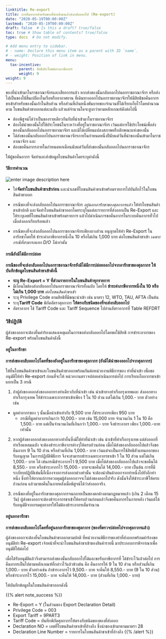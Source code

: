 ```yaml
---
linktitle: Re-export
title: การคืนอากรสำหรับของที่นำเข้ามาแล้วส่งกลับออกไป (Re-export)
date: "2020-05-19T00:00:00Z"
lastmod: "2020-05-19T00:00:00Z"
draft: false  # Is this a draft? true/false
toc: true # Show table of contents? true/false
type: docs  # Do not modify.

# Add menu entry to sidebar.
# - name: Declare this menu item as a parent with ID `name`.
# - weight: Position of link in menu.
menu:
  tax-incentive:
      parent: สิทธิประโยชน์ทางภาษีอากร
      weight: 9
weight: 9
---
```



ของที่นำเข้ามาในราชอาณาจักรและเสียอากรแล้ว หากส่งของนั้นกลับออกไปนอกราชอาณาจักร หรือส่งไปเป็นของใช้สิ้นเปลืองในเรือหรืออากาศยาน ที่เดินทางออกไปนอกราชอาณาจักรให้มีสิทธิขอคืนอากรขาเข้าสำหรับของนั้นเก้าในสิบส่วน หรือส่วนที่เกินหนึ่งพันบาทของจำนวนที่ได้เรียกเก็บไว้โดยคำนวณตาม
ใบขนสินค้าขาออกแต่ละฉบับ แล้วแต่จำนวนใดจะสูงกว่าตามหลักเกณฑ์ดังต่อไปนี้

- ต้องพิสูจน์ได้ว่าเป็นของรายเดียวกันกับที่นำเข้ามาในราชอาณาจักร
- ต้องไม่นำของนั้นไปใช้ประโยชน์ในระหว่างที่อยู่ในราชอาณาจักร เว้นแต่การใช้ประโยชน์เพื่อส่งของนั้นกลับออกไปนอกราชอาณาจักร และมิได้เปลี่ยนแปลงสภาพหรือลักษณะแห่งของนั้น
- ได้ส่งของนั้นกลับออกไปนอกราชอาณาจักรภายในกำหนดหนึ่งปีนับแต่วันที่นำของนั้นเข้ามาในราชอาณาจักร และ
- ต้องขอคืนอากรภายในกำหนดหกเดือนนับแต่วันที่ส่งของนั้นกลับออกไปนอกราชอาณาจักร

ให้ผู้ขอคืนอากร จัดทำและส่งข้อมูลใบขนสินค้าโดยระบุค่าดังนี้




#### วิธีการคำนวณ
   
![enter image description here](https://github.com/yosarawut/KnowledgeCenter/raw/master/img/e-Import-105-2.png)


- ให้**จัดทำใบขนสินค้าขาเข้าก่อน** และนำเลขที่ใบขนสินค้าขาเข้าพร้อมรายการไปบันทึกไว้ในใบขนสินค้าขาออก
- กรณีของที่จะส่งกลับออกไปนอกราชอาณาจักร  *อยู่นอกอารักขาของศุลกากรแล้ว* ให้ทำใบขนสินค้าขาเข้าปกติ และจัดทำใบขนสินค้าขาออกโดยระบุในแต่ละรายการที่ส่งออกเป็น Re-Export  และให้ระบุเลขที่ใบขนสินค้าขาเข้าพร้อมรายการ   แล้วไปดำเนินการขอคืนอากรในระบบคืนอากรทั่วไปเมื่อส่งออกเรียบร้อยแล้ว



- กรณีของที่จะส่งกลับออกไปนอกราชอาณาจักรเพียงบางส่วน อนุญาตให้ทำ Re-Export ในอารักขาโดยให้ ชำระค่าภาษีอากรหนึ่งใน 10 หรือไม่เกิน 1,000 บาท ต่อใบขนสินค้าขาเข้า  *เฉพาะกรณีที่สามารถแยก D/O ได้เท่านั้น*


#### กรณียังมิได้มีการปล่อย

**กรณีของที่จะส่งกลับออกไปนอกราชอาณาจักรยังมิได้มีการปล่อยออกไปจากอารักขาของศุลกากร ให้บันทึกข้อมูลใบขนสินค้าขาเข้าดังนี้**

- **ระบุ Re-Export  = Y ที่ส่วนรายการในใบขนสินค้าทุกรายการ**
- มีเงื่อนไขต้องส่งกลับออกไปนอกราชอาณาจักรทั้งฉบับ โดยให้ **ชำระค่าภาษีอากรหนึ่งใน 10 หรือไม่เกิน 1,000 บาท** _ต่อใบขนสินค้าขาเข้า_
- ระบุ Privilege Code ตามสิทธิที่มีขณะนำเข้า เช่น มาตรา 12, WTO, TAU, AFTA เป็นต้น
- ระบุ**Tariff Code** พิกัดอัตราศุลกากร **ให้ตรงกับชนิดของที่จะส่งกลับออกไป**
- อัตราอากร ใช้ Tariff Code และ Tariff Sequence ไปอ่านอัตราอากรที่ Table REFDRT



### วิธีปฏิบัติ 
ผู้ส่งของออกจะต้องยื่นคำร้องแสดงเหตุผลในการขอส่งกลับออกไปโดยขอใช้สิทธิ การชำระอากรของ Re-export พร้อมใบขนสินค้าดังนี้

#### อยู่ในอารักขา

**การส่งของกลับออกไปโดยที่ของยังอยู่ในอารักขาของศุลกากร (ยังมิได้นำของออกไปจากศุลกากร)**

ให้ยื่นใบขนสินค้าขาเข้าและใบขนสินค้าขาออกพร้อมกันต่อหน่วยงานพิธีการของ ท่าที่นำเข้า เพื่อขออนุมัติให้ทำ Re-export ก่อนที่จะให้ หน่วยงานตรวจปล่อยดำเนินการต่อไป การเรียกเก็บอากรขาเข้าแยกเป็น 3 กรณี  

1. ถ้าผู้ส่งของออกส่งของออกทางท่าเดียวกับที่นำเข้า เช่น นำเข้าทางท่าเรือกรุงเทพและ ส่งออกทางท่าเรือกรุงเทพ ให้ชำระเฉพาะอากรขาเข้าเพียง 1 ใน 10 ส่วน แต่ไม่เกิน 1,000.- บาท ตัวอย่างเช่น

  - มูลค่าอากรของ ๆ นั้นเมื่อนำเข้าเท่ากับ 9,500 บาท ก็ชำระอากรเพียง 950 บาท
	- กรณีที่มูลค่าอากรเกินกว่า 10,000.- บาท เช่น 15,000 บาท จำนวนเงิน 1 ใน 10 คือ 1,500.- บาท แต่เป็นจำนวนเงินที่เกินกว่า 1,000.- บาท จึงชำระอากร เพียง 1,000.-บาทเท่านั้น
	
2. หากผู้ส่งของออกส่งของออกทางท่าอื่นซึ่งมิใช่ท่าที่นำเข้า เช่น นำเข้าที่ท่าเรือกรุงเทพ แต่ส่งออกที่ท่าเรือแหลมฉบัง จะต้องชำระภาษีอากรต่างๆให้ครบถ้วนก่อน เมื่อได้ส่งของกลับออกไปแล้วจึงขอคืนอากร 9 ใน 10 ส่วน หรือส่วนที่เกิน 1,000.- บาท เว้นแต่จะเป็นการใช้สิทธิตัวแทนออกของรับอนุญาต ในการปฏิบัติพิธีการ จึงจะสามารถชำระเฉพาะอากรขาเข้า 1 ใน 10 ส่วน แต่ไม่เกิน 1,000.- บาท ได้ เช่นกรณีชำระอากรไว้ 9,500 บาท เมื่อได้ส่งของกลับออกไปแล้วจะขอคืนได้ 8,550.- บาท หรือชำระอากรไว้ 15,000.- บาทจะขอคืนได้ 14,000.- บาท เป็นต้น การที่มีระเบียบปฏิบัติเช่นนี้ก็เนื่องจากการส่งออกต่างท่านั้น จะต้องนำสินค้าออกจากท่าหนึ่งไปยังอีกท่าหนึ่ง ซึ่งทำให้ยากแก่การควบคุมผู้ส่งออกอาจจะไม่ส่งของออกไปจริง ดังนั้นจึงให้ชำระภาษีให้ครบถ้วนก่อน แล้วมาขอคืนในภายหลังเมื่อพิสูจน์ได้ว่าส่งออกจริง.  
  
3. กรณีของที่อยู่ในอารักขาของศุลกากรจนกลายเป็นของตกค้างตามกฎหมายแล้ว (เกิน 2 เดือน 15 วัน) ผู้ส่งของออกจะต้องชำระอากรขาเข้าให้ครบถ้วนก่อนแล้วจึงขอคืนอากรในภายหลัง เว้นแต่ได้รับอนุมัติจากกรมศุลกากรให้ไม่ต้องชำระอากรเต็มจำนวน 

#### อยู่นอกอารักขา

**การส่งของกลับออกไปโดยที่อยู่นอกอารักขาของศุลกากร (ของที่ตรวจปล่อยไปจากศุลกากรแล้ว)**

ผู้ส่งของออกจะต้องยื่นใบขนสินค้าขาออกตามปกติ ที่หน่วยงานพิธีการของท่าที่ส่งออกพร้อมคำร้องขออนุมัติทำ Re-export เจ้าหน้าที่จะนำใบขนสินค้าขาเข้าของสินค้ารายนี้ มาประกอบการพิจารณาเพื่อ อนุมัติให้ต่อไป  

เมื่อได้รับอนุมัติแล้วจึงสามารถส่งของนั้นกลับออกไปได้และขอรับภาษีอากรที่ ได้ชำระไว้แล้วต่อไป การคืนอากรเป็นไปตามหลักเกณฑ์ที่กล่าวไว้แล้วข้างต้น คือ คืนอากรให้ 9 ใน 10 ส่วน หรือส่วนที่เกิน 1,000.- บาท ตัวอย่างเช่น ถ้าชำระอากรไว้ 9,500.- บาท จะคืนให้ 8,550.- บาท (9 ใน 10 ส่วน) หรือชำระอากรไว้ 15,000.- บาท จะคืนให้ 14,000.- บาท (ส่วนที่เกิน 1,000.- บาท)

ให้บันทึกข้อมูลในใบขนสินค้าขาออกดังนี้

{{% alert note_success %}}
- Re-Export = Y (ในส่วนของ Export Declaration Detail)
- Privilege Code = 003
- Export Tariff = 9PART3
- Tariff Code = บันทึกพิกัดศุลกากรให้ตรงกับชนิดของของที่ส่งออก
- Declaration NO = เลขที่ใบขนสินค้าขาเข้าที่อ้างถึง ซึ่งนําของเข้ามาตามมาตรา 28
- Declaration Line Number = รายการในใบขนสินค้าขาเข้าที่อ้างถึง
{{% /alert %}}